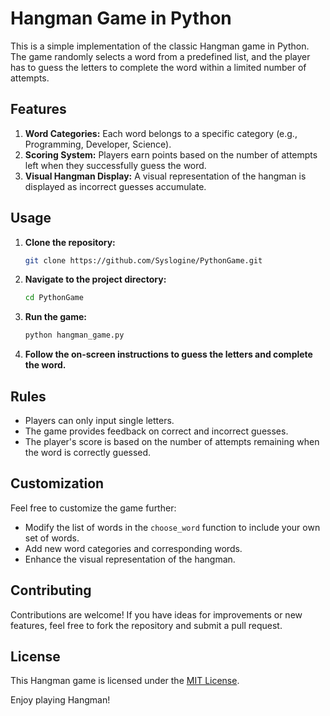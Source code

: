# Hangman Game in Python

This is a simple implementation of the classic Hangman game in Python. The game randomly selects a word from a predefined list, and the player has to guess the letters to complete the word within a limited number of attempts.

## Features

1. **Word Categories:** Each word belongs to a specific category (e.g., Programming, Developer, Science).
2. **Scoring System:** Players earn points based on the number of attempts left when they successfully guess the word.
3. **Visual Hangman Display:** A visual representation of the hangman is displayed as incorrect guesses accumulate.

## Usage

1. **Clone the repository:**

   ```bash
   git clone https://github.com/Syslogine/PythonGame.git
   ```

2. **Navigate to the project directory:**

   ```bash
   cd PythonGame
   ```

3. **Run the game:**

   ```bash
   python hangman_game.py
   ```

4. **Follow the on-screen instructions to guess the letters and complete the word.**

## Rules

- Players can only input single letters.
- The game provides feedback on correct and incorrect guesses.
- The player's score is based on the number of attempts remaining when the word is correctly guessed.

## Customization

Feel free to customize the game further:

- Modify the list of words in the `choose_word` function to include your own set of words.
- Add new word categories and corresponding words.
- Enhance the visual representation of the hangman.

## Contributing

Contributions are welcome! If you have ideas for improvements or new features, feel free to fork the repository and submit a pull request.

## License

This Hangman game is licensed under the [MIT License](LICENSE).

Enjoy playing Hangman!
